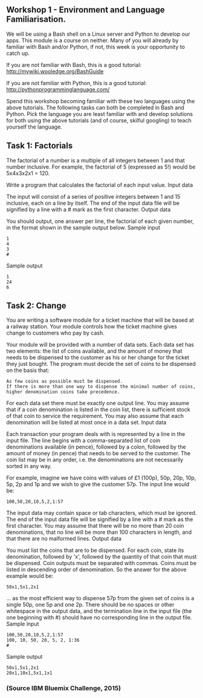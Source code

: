 ## Workshop 1 - Environment and Language Familiarisation.

We will be using a Bash shell on a Linux server and Python to develop our apps. This module is a course on neither. Many of you will already by familiar with Bash and/or Python, if not, this week is your opportunity to catch up. 

If you are not familiar with Bash, this is a good tutorial: http://mywiki.wooledge.org/BashGuide

If you are not familiar with Python, this is a good tutorial: http://pythonprogramminglanguage.com/

Spend this workshop becoming familiar with these two languages using the above tutorials. The following tasks can both be completed in Bash and Python. Pick the language you are least familiar with and develop solutions for both using the above tutorials (and of course, skilful googling) to teach yourself the language.

## Task 1: Factorials

The factorial of a number is a multiple of all integers between 1 and that number inclusive. For example, the factorial of 5 (expressed as 5!) would be 5x4x3x2x1 = 120.

Write a program that calculates the factorial of each input value.
Input data

The input will consist of a series of positive integers between 1 and 15 inclusive, each on a line by itself. The end of the input data file will be signified by a line with a # mark as the first character.
Output data

You should output, one answer per line, the factorial of each given number, in the format shown in the sample output below.
Sample input

    1
    4
    3
    #

Sample output

    1
    24
    6

## Task 2: Change

You are writing a software module for a ticket machine that will be based at a railway station. Your module controls how the ticket machine gives change to customers who pay by cash.

Your module will be provided with a number of data sets. Each data set has two elements: the list of coins available, and the amount of money that needs to be dispensed to the customer as his or her change for the ticket they just bought. The program must decide the set of coins to be dispensed on the basis that:

    As few coins as possible must be dispensed.
    If there is more than one way to dispense the minimal number of coins, higher denomination coins take precedence.

For each data set there must be exactly one output line. You may assume that if a coin denomination is listed in the coin list, there is sufficient stock of that coin to service the requirement. You may also assume that each denomination will be listed at most once in a data set.
Input data

Each transaction your program deals with is represented by a line in the input file. The line begins with a comma-separated list of coin denominations available (in pence), followed by a colon, followed by the amount of money (in pence) that needs to be served to the customer. The coin list may be in any order, i.e. the denominations are not necessarily sorted in any way.

For example, imagine we have coins with values of £1 (100p), 50p, 20p, 10p, 5p, 2p and 1p and we wish to give the customer 57p. The input line would be:

    100,50,20,10,5,2,1:57

The input data may contain space or tab characters, which must be ignored. The end of the input data file will be signified by a line with a # mark as the first character. You may assume that there will be no more than 20 coin denominations, that no line will be more than 100 characters in length, and that there are no malformed lines.
Output data

You must list the coins that are to be dispensed. For each coin, state its denomination, followed by 'x', followed by the quantity of that coin that must be dispensed. Coin outputs must be separated with commas. Coins must be listed in descending order of denomination. So the answer for the above example would be:

    50x1,5x1,2x1

... as the most efficient way to dispense 57p from the given set of coins is a single 50p, one 5p and one 2p. There should be no spaces or other whitespace in the output data, and the termination line in the input file (the one beginning with #) should have no corresponding line in the output file.
Sample input

    100,50,20,10,5,2,1:57
    100, 10, 50, 20, 5, 2, 1:36
    #

Sample output

    50x1,5x1,2x1
    20x1,10x1,5x1,1x1

### (Source IBM Bluemix Challenge, 2015)

